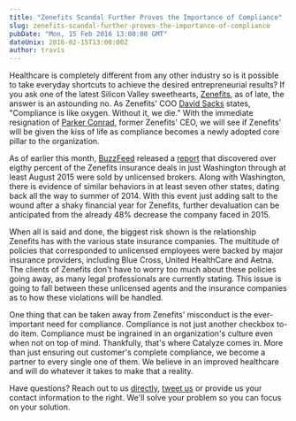 ```yaml
---
title: "Zenefits Scandal Further Proves the Importance of Compliance"
slug: zenefits-scandal-further-proves-the-importance-of-compliance
pubDate: "Mon, 15 Feb 2016 13:00:00 GMT"
dateUnix: 2016-02-15T13:00:00Z
author: travis
---
```


Healthcare is completely different from any other industry so is it possible to take everyday shortcuts to achieve the desired entrepreneurial results? If you ask one of the latest  Silicon Valley sweethearts, [Zenefits][1], as of late, the answer is an astounding no. As Zenefits' COO [David Sacks][2] states, "Compliance is like oxygen. Without it, we die." With the immediate resignation of [Parker Conrad][3], former Zenefits' CEO, we will see if Zenefits' will be given the kiss of life as compliance becomes a newly adopted core pillar to the organization.

As of earlier this month, [BuzzFeed][4] released a [report][5] that discovered over eigthy percent of the Zenefits insurance deals in just Washington through at least August 2015 were sold by unlicensed brokers. Along with Washington, there is evidence of similar behaviors in at least seven other states, dating back all the way to summer of 2014. With this event just adding salt to the wound after a shaky financial year for Zenefits, further devaluation can be anticipated from the already 48% decrease the company faced in 2015.

When all is said and done, the biggest risk shown is the relationship Zenefits has with the various state insurance companies. The multitude of policies that corresponded to unlicensed employees were backed by major insurance providers, including Blue Cross, United HealthCare and Aetna. The clients of Zenefits don't have to worry too much about these policies going away, as many legal professionals are currently stating. This issue is going to fall between these unlicensed agents and the insurance companies as to how these violations will be handled.

One thing that can be taken away from Zenefits' misconduct is the ever-important need for compliance. Compliance is not just another checkbox to-do item. Compliance must be ingrained in an organization's culture even when not on top of mind. Thankfully, that's where Catalyze comes in. More than just ensuring out customer's complete compliance, we become a partner to every single one of them. We believe in an improved healthcare and will do whatever it takes to make that a reality.

Have questions? Reach out to us [directly][6], [tweet us][7] or provide us your contact information to the right. We'll solve your problem so you can focus on your solution.

[1]: https://www.zenefits.com/
[2]: https://www.linkedin.com/in/davidoliversacks
[3]: https://www.linkedin.com/in/parkerconrad
[4]: http://www.buzzfeed.com/
[5]: http://www.buzzfeed.com/williamalden/80-of-zenefits-deals-in-washington-state-done-by-unlicensed#.qdmrKljZ8
[6]: mailto:hello%40catalyze.io
[7]: https://twitter.com/catalyzeio
